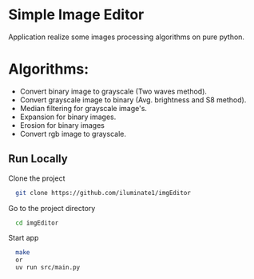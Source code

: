 # Simple Image Editor
Application realize some images processing algorithms on pure python.

# Algorithms: 
- Convert binary image to grayscale (Two waves method).
 - Convert grayscale image to binary (Avg. brightness and S8 method).
 - Median filtering for grayscale image's.
 - Expansion for binary images.
 - Erosion for binary images
 - Convert rgb image to grayscale.

## Run Locally

Clone the project

```bash
  git clone https://github.com/iluminate1/imgEditor
```

Go to the project directory

```bash
  cd imgEditor
```


Start app

```bash
  make 
  or
  uv run src/main.py
```


